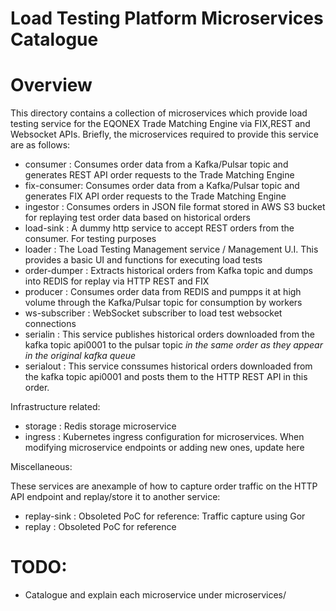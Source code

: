 # Load Testing Platform Microservices Catalogue

# Overview

This directory contains a collection of microservices which provide load testing service for the EQONEX Trade Matching Engine via FIX,REST and Websocket APIs.
Briefly, the microservices required to provide this service are as follows:

- consumer    : Consumes order data from a Kafka/Pulsar topic and generates REST API order requests to the Trade Matching Engine
- fix-consumer: Consumes order data from a Kafka/Pulsar topic and generates FIX API order requests to the Trade Matching Engine 
- ingestor 	: Consumes orders in JSON file format stored in AWS S3 bucket for replaying test order data based on historical orders 
- load-sink 	: A dummy http service to accept REST orders from the consumer. For testing purposes
- loader 	: The Load Testing Management service / Management U.I. This provides a basic UI and functions for executing load tests
- order-dumper 	: Extracts historical orders from Kafka topic and dumps into REDIS for replay via HTTP REST and FIX
- producer      : Consumes order data from REDIS and pumpps it at high volume through the Kafka/Pulsar topic for consumption by workers
- ws-subscriber : WebSocket subscriber to load test websocket connections
- serialin      : This service publishes historical orders downloaded from the kafka topic api0001 to the pulsar topic *in the same order as they appear in the original kafka queue*
- serialout      : This service conssumes historical orders downloaded from the kafka topic api0001 and posts them to the HTTP REST API in this order.

Infrastructure related:

- storage	: Redis storage microservice
- ingress  	: Kubernetes ingress configuration for microservices. When modifying microservice endpoints or adding new ones, update here

Miscellaneous:

These services are anexample of how to capture order traffic on the HTTP API endpoint and replay/store it to another service:

- replay-sink	: Obsoleted PoC for reference: Traffic capture using Gor
- replay	: Obsoleted PoC for reference

# TODO:

- Catalogue and explain each microservice under microservices/

